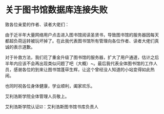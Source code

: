 # 关于图书馆数据库连接失败

致各位亲爱的作者、读者大佬们： 

由于近半年大量网络用户点击进入图书馆阅读圣贤书，导致图书馆的服务器因每天都超负荷运转被玩坏掉了。在此我代表图书馆所有管理向各位作者、读者大佬们真诚的表示道歉。

对于补救方法，我们花了重金升级了图书馆的服务器，扩大了用户通道，估计之后半年内应该不会再出现类似问题了吧（大概）~。最后我代表全体图书馆的工作人员，感谢各位的到来让图书馆蓬荜生辉，让这个曾经没人知道的小站变得如此热闹。

也同时祝各位身体健康，学业顺利，阖家欢乐。 

艾利浩斯学院全体管理人员敬上。 

艾利浩斯学院认证☑️：艾利浩斯图书馆书库负责人